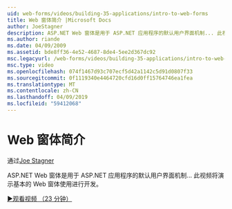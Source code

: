 ```yaml
---
uid: web-forms/videos/building-35-applications/intro-to-web-forms
title: Web 窗体简介 |Microsoft Docs
author: JoeStagner
description: ASP.NET Web 窗体是用于 ASP.NET 应用程序的默认用户界面机制... 此视频将演示基本的 Web 窗体使用进行开发。
ms.author: riande
ms.date: 04/09/2009
ms.assetid: bde8ff36-4e52-4687-8de4-5ee2d367dc92
msc.legacyurl: /web-forms/videos/building-35-applications/intro-to-web-forms
msc.type: video
ms.openlocfilehash: 074f1467d93c707ecf5d42a1142c5d91d0807f33
ms.sourcegitcommit: 0f1119340e4464720cfd16d0ff15764746ea1fea
ms.translationtype: MT
ms.contentlocale: zh-CN
ms.lasthandoff: 04/09/2019
ms.locfileid: "59412068"
---
```

# <a name="intro-to-web-forms"></a>Web 窗体简介

通过[Joe Stagner](https://github.com/JoeStagner)

ASP.NET Web 窗体是用于 ASP.NET 应用程序的默认用户界面机制... 此视频将演示基本的 Web 窗体使用进行开发。

[&#9654;观看视频 （23 分钟）](https://channel9.msdn.com/Blogs/ASP-NET-Site-Videos/intro-to-web-forms)
